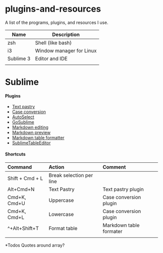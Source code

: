 # plugins-and-resources
A list of the programs, plugins, and resources I use.

|    Name   |       Description        |
|-----------|--------------------------|
| zsh       | Shell (like bash)        |
| i3        | Window manager for Linux |
| Sublime 3 | Editor and IDE           |
|           |                          |

# Sublime 
#### Plugins
* [Text pastry](https://packagecontrol.io/packages/Text%20Pastry)
* [Case conversion](https://packagecontrol.io/packages/Case%20Conversion)
* [AutoSelect](https://github.com/SublimeText/AutoSelect/issues/2)
* [GoSublime](https://packagecontrol.io/packages/GoSublime)
* [Markdown editing](https://packagecontrol.io/packages/MarkdownEditing)
* [Markdown preview](https://packagecontrol.io/packages/Markdown%20Preview)
* [Markdown table formatter](https://packagecontrol.io/packages/Markdown%20Table%20Formatter)
* [SublimeTableEditor](https://github.com/vkocubinsky/SublimeTableEditor)

#### Shortcuts
| Command         | Action                   | Comment                  |
| :-------------- | :------------            | :----------------------- |
| Shift + Cmd + L | Break selection per line |                          |
| Alt+Cmd+N       | Text Pastry              | Text pastry plugin       |
| Cmd+K, Cmd+U    | Uppercase                | Case conversion plugin   |
| Cmd+K, Cmd+L    | Lowercase                | Case conversion plugin   |
| ^+Alt+Shift+T   | Format table             | Markdown table formater  |
|                 |                          |                          |

*Todos
Quotes around array?


